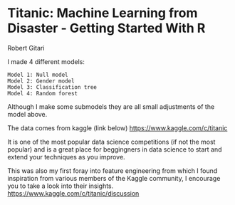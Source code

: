 Titanic: Machine Learning from Disaster - Getting Started With R
================================================================
Robert Gitari 

I made 4 different models:

    Model 1: Null model
    Model 2: Gender model 
    Model 3: Classification tree 
    Model 4: Random forest

Although I make some submodels  they are all small adjustments of the model above. 

The data comes from kaggle (link below)
https://www.kaggle.com/c/titanic

It is one of the most popular data science competitions (if not the most popular) and is a great place for beggingners in data science to start and extend your techniques as you improve. 

This was also my first foray into feature engineering from which I found inspiration from various members of the Kaggle community, I encourage you to take a look into their insights. 
https://www.kaggle.com/c/titanic/discussion

